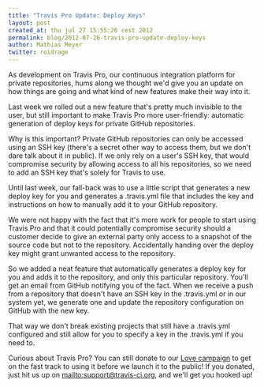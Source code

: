 ```yaml
---
title: "Travis Pro Update: Deploy Keys"
layout: post
created_at: thu jul 27 15:55:26 cest 2012
permalink: blog/2012-07-26-travis-pro-update-deploy-keys
author: Mathias Meyer
twitter: roidrage
---
```

As development on Travis Pro, our continuous integration platform for private
repositories, hums along we thought we'd give you an update on how things are
going and what kind of new features make their way into it.

Last week we rolled out a new feature that's pretty much invisible to the user,
but still important to make Travis Pro more user-friendly: automatic generation
of deploy keys for private GitHub repositories.

Why is this important? Private GitHub repositories can only be accessed using an
SSH key (there's a secret other way to access them, but we don't dare talk about
it in public). If we only rely on a user's SSH key, that would compromise
security by allowing access to all his repositories, so we need to add an SSH
key that's solely for Travis to use.

Until last week, our fall-back was to use a little script that generates a
new deploy key for you and generates a .travis.yml file that includes the key
and instructions on how to manually add it to your GitHub repository.

We were not happy with the fact that it's more work for people to start using
Travis Pro and that it could potentially compromise security should a customer
decide to give an external party only access to a snapshot of the source code
but not to the repository. Accidentally handing over the deploy key might grant
unwanted access to the repository.

So we added a neat feature that automatically generates a deploy key for you and
adds it to the repository, and only this particular repository. You'll get an
email from GitHub notifying you of the fact. When we receive a push from a
repository that doesn't have an SSH key in the .travis.yml or in our system yet,
we generate one and update the repository configuration on GitHub with the new
key.

That way we don't break existing projects that still have a .travis.yml
configured and still allow for you to specify a key in the .travis.yml if you
need to.

Curious about Travis Pro? You can still donate to our [Love
campaign](http://love.travis-ci.org) to get on the fast track to using it before
we launch it to the public! If you donated, just hit us up on
<mailto:support@travis-ci.org>, and we'll get you hooked up!
